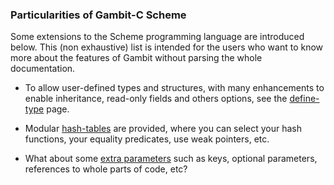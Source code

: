 ### Particularities of Gambit-C Scheme

Some extensions to the Scheme programming language are introduced below.
This (non exhaustive) list is intended for the users who want to know
more about the features of Gambit without parsing the whole
documentation.

  - To allow user-defined types and structures, with many enhancements
    to enable inheritance, read-only fields and others options, see the
    [define-type](define-type "wikilink") page.

<!-- end list -->

  - Modular [hash-tables](hash-tables "wikilink") are provided, where
    you can select your hash functions, your equality predicates, use
    weak pointers, etc.

<!-- end list -->

  - What about some [extra parameters](extra_parameters "wikilink") such
    as keys, optional parameters, references to whole parts of code,
    etc?
